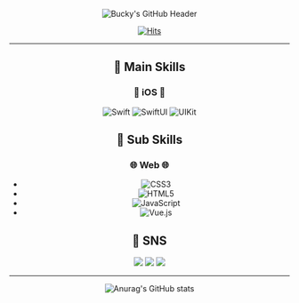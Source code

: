 <div align="center">
  
![Bucky's GitHub Header](https://capsule-render.vercel.app/api?type=transparent&color=0:453C59,30:C79BF2,100:2C3140&fontColor=B0BAD9&height=300&section=header&text=Bucky's%20Github!&fontAlign=50&fontAlign=70&fontSize=90&desc=Welcome%20to%20my%20GitHub&descSize=30&descAlign=70&descAlignY=70&textBg=true)

[![Hits](https://hits.seeyoufarm.com/api/count/incr/badge.svg?url=https%3A%2F%2Fgithub.com%2FBucky5683%2Fhit-counter&count_bg=%23D9D59A&title_bg=%23143959&icon=pinboard.svg&icon_color=%23F2F2F2&title=hits&edge_flat=false)](https://hits.seeyoufarm.com/)

---

## 📌 Main Skills
### 🍎 iOS 🍎
![Swift](https://img.shields.io/badge/Swift-F05138?style=flat-square&logo=Swift&logoColor=white)
![SwiftUI](https://img.shields.io/badge/SwiftUI-056CF2?style=flat-square&logo=Swift&logoColor=white)
![UIKit](https://img.shields.io/badge/UIKit-05AFF2?style=flat-square&logo=Swift&logoColor=white)

## 📌 Sub Skills
### 🌐 Web 🌐
- ![CSS3](https://img.shields.io/badge/CSS3-1572B6?style=flat-square&logo=css3&logoColor=white)
- ![HTML5](https://img.shields.io/badge/HTML5-E34F26?style=flat-square&logo=html5&logoColor=white)
- ![JavaScript](https://img.shields.io/badge/JavaScript-F7DF1E?style=flat-square&logo=javascript&logoColor=black)
- ![Vue.js](https://img.shields.io/badge/Vue.js-4FC08D?style=flat-square&logo=vue.js&logoColor=white)

## 💬 SNS
<p>
  <a href="mailto:bucky5683@gmail.com"><img src="https://img.shields.io/badge/Gmail-EA4335?style=flat-square&logo=Gmail&logoColor=white"/></a>
  <a href="https://www.instagram.com/sy8_546/"><img src="https://img.shields.io/badge/Instagram-DD2A7B?style=flat-square&logo=Instagram&logoColor=white"/></a>
  <a href="https://sy5683.tistory.com/"><img src="https://img.shields.io/badge/Tistory-000000?style=flat-square&logo=Tistory&logoColor=white"/></a>
</p>

---

![Anurag's GitHub stats](https://github-readme-stats.vercel.app/api?username=Bucky5683&show_icons=true&theme=material-palenight)
</div>
